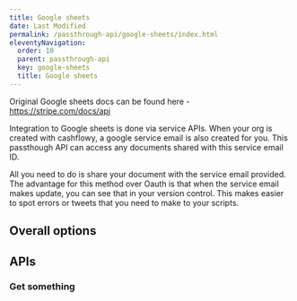 ```yaml
---
title: Google sheets
date: Last Modified 
permalink: /passthrough-api/google-sheets/index.html
eleventyNavigation:
  order: 10
  parent: passthrough-api
  key: google-sheets 
  title: Google sheets
---
```

Original Google sheets docs can be found here - https://stripe.com/docs/api

Integration to Google sheets is done via service APIs. When your org is created with cashflowy, a google service email is also created for you. This passthough API can access any documents shared with this service email ID. 

All you need to do is share your document with the service email provided. The advantage for this method over Oauth is that when the service email makes update, you can see that in your version control. This makes easier to spot errors or tweets that you need to make to your scripts. 

## Overall options

## APIs

### Get something

